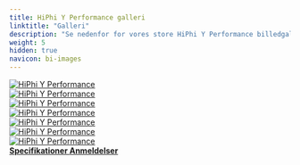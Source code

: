 ```yaml
---
title: HiPhi Y Performance galleri
linktitle: "Galleri"
description: "Se nedenfor for vores store HiPhi Y Performance billedgalleri. Klik på billederne for versioner i høj opløsning."
weight: 5
hidden: true
navicon: bi-images
---
```

<!-- markdownlint-disable MD033 -->
<div class="row" id ="my-gallery">
	<div class="pswp-grid-item col-6 col-md-4">
		<a href="https://media.evkx.net/multimedia/models/hiphi/y/y_performance/exterior_1.jpg"
data-pswp-src="https://media.evkx.net/multimedia/models/hiphi/y/y_performance/exterior_1.jpg"
data-pswp-width="3000"
data-pswp-height="1687" 
target="_blank">
			<img src="https://media.evkx.net/multimedia/models/hiphi/y/y_performance/exterior_1_xst.jpg" alt="HiPhi Y Performance" class="img-fluid " />
		</a>
	</div>
	<div class="pswp-grid-item col-6 col-md-4">
		<a href="https://media.evkx.net/multimedia/models/hiphi/y/y_performance/exterior_2.jpg"
data-pswp-src="https://media.evkx.net/multimedia/models/hiphi/y/y_performance/exterior_2.jpg"
data-pswp-width="1920"
data-pswp-height="1080" 
target="_blank">
			<img src="https://media.evkx.net/multimedia/models/hiphi/y/y_performance/exterior_2_xst.jpg" alt="HiPhi Y Performance" class="img-fluid " />
		</a>
	</div>
	<div class="pswp-grid-item col-6 col-md-4">
		<a href="https://media.evkx.net/multimedia/models/hiphi/y/y_performance/exterior_3.jpg"
data-pswp-src="https://media.evkx.net/multimedia/models/hiphi/y/y_performance/exterior_3.jpg"
data-pswp-width="2048"
data-pswp-height="1361" 
target="_blank">
			<img src="https://media.evkx.net/multimedia/models/hiphi/y/y_performance/exterior_3_xst.jpg" alt="HiPhi Y Performance" class="img-fluid " />
		</a>
	</div>
	<div class="pswp-grid-item col-6 col-md-4">
		<a href="https://media.evkx.net/multimedia/models/hiphi/y/y_performance/headlights_1.jpg"
data-pswp-src="https://media.evkx.net/multimedia/models/hiphi/y/y_performance/headlights_1.jpg"
data-pswp-width="3000"
data-pswp-height="1882" 
target="_blank">
			<img src="https://media.evkx.net/multimedia/models/hiphi/y/y_performance/headlights_1_xst.jpg" alt="HiPhi Y Performance" class="img-fluid " />
		</a>
	</div>
	<div class="pswp-grid-item col-6 col-md-4">
		<a href="https://media.evkx.net/multimedia/models/hiphi/y/y_performance/interior_1.jpg"
data-pswp-src="https://media.evkx.net/multimedia/models/hiphi/y/y_performance/interior_1.jpg"
data-pswp-width="1674"
data-pswp-height="1080" 
target="_blank">
			<img src="https://media.evkx.net/multimedia/models/hiphi/y/y_performance/interior_1_xst.jpg" alt="HiPhi Y Performance" class="img-fluid " />
		</a>
	</div>
	<div class="pswp-grid-item col-6 col-md-4">
		<a href="https://media.evkx.net/multimedia/models/hiphi/y/y_performance/main_1.jpg"
data-pswp-src="https://media.evkx.net/multimedia/models/hiphi/y/y_performance/main_1.jpg"
data-pswp-width="1572"
data-pswp-height="1011" 
target="_blank">
			<img src="https://media.evkx.net/multimedia/models/hiphi/y/y_performance/main_1_xst.jpg" alt="HiPhi Y Performance" class="img-fluid " />
		</a>
	</div>
	<div class="pswp-grid-item col-6 col-md-4">
		<a href="https://media.evkx.net/multimedia/models/hiphi/y/y_performance/screens_1.jpg"
data-pswp-src="https://media.evkx.net/multimedia/models/hiphi/y/y_performance/screens_1.jpg"
data-pswp-width="1000"
data-pswp-height="536" 
target="_blank">
			<img src="https://media.evkx.net/multimedia/models/hiphi/y/y_performance/screens_1_xst.jpg" alt="HiPhi Y Performance" class="img-fluid " />
		</a>
	</div>
</div>
<script type="module">
  import PhotoSwipeLightbox from '/js/photoswipe-lightbox.esm.js';
    const lightbox = new PhotoSwipeLightbox({
       gallery: '#my-gallery',
        children: 'a',
        pswpModule: () => import('/js/photoswipe.esm.js')
    });
lightbox.init();
</script>
<div class="mt-3 mb-3">
<a href="../specifications/" class="text-decoration-none text-black">
<strong><i class="bi-arrow-left"></i> Specifikationer </strong>
</a>
<a href="../reviews/" class="text-decoration-none text-black float-end">
<strong>Anmeldelser <i class="bi-arrow-right"></i></strong>
</a>
</div>
